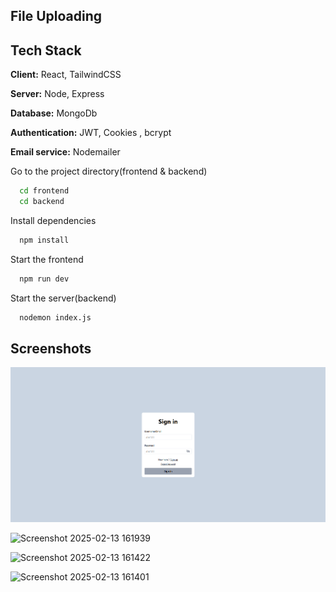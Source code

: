 ## File Uploading



## Tech Stack

**Client:** React, TailwindCSS

**Server:** Node, Express

**Database:** MongoDb

**Authentication:** JWT, Cookies , bcrypt

**Email service:** Nodemailer


Go to the project directory(frontend & backend)

```bash
  cd frontend
  cd backend
```

Install dependencies

```bash
  npm install
```

Start the frontend

```bash
  npm run dev
```

Start the server(backend)

```bash
  nodemon index.js
```

## Screenshots

![image_alt](https://github.com/Profes-alom/FileUploading/blob/main/Screenshot%202025-02-25%20210533.png?raw=true
)

![Screenshot 2025-02-13 161939](https://github.com/user-attachments/assets/914e47eb-63e4-45a3-a18c-98066c246120)

![Screenshot 2025-02-13 161422](https://github.com/user-attachments/assets/ce8dbc17-527e-4d1b-b2ac-0dfe81aeada4)

![Screenshot 2025-02-13 161401](https://github.com/user-attachments/assets/63da438f-a104-4a9b-9c0e-8a136f973ab4)
